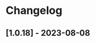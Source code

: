 # Changelog

<!-- Do not change the line immediately below this comment, the build system will replace it with the actual version and date. -->

## [1.0.18] - 2023-08-08

